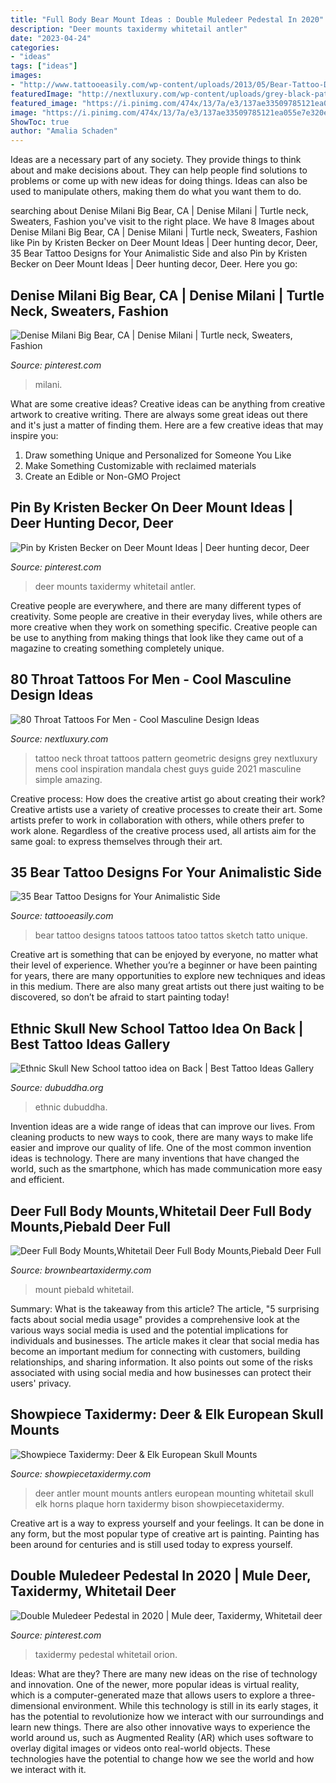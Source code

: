 ```yaml
---
title: "Full Body Bear Mount Ideas : Double Muledeer Pedestal In 2020"
description: "Deer mounts taxidermy whitetail antler"
date: "2023-04-24"
categories:
- "ideas"
tags: ["ideas"]
images:
- "http://www.tattooeasily.com/wp-content/uploads/2013/05/Bear-Tattoo-Design-31.jpg"
featuredImage: "http://nextluxury.com/wp-content/uploads/grey-black-pattern-tattoo-throat-for-guys.jpg"
featured_image: "https://i.pinimg.com/474x/13/7a/e3/137ae33509785121ea055e7e320e4f7e--milani-sexy-women.jpg"
image: "https://i.pinimg.com/474x/13/7a/e3/137ae33509785121ea055e7e320e4f7e--milani-sexy-women.jpg"
ShowToc: true
author: "Amalia Schaden"
---
```



Ideas are a necessary part of any society. They provide things to think about and make decisions about. They can help people find solutions to problems or come up with new ideas for doing things. Ideas can also be used to manipulate others, making them do what you want them to do.

	

		
searching about Denise Milani Big Bear, CA | Denise Milani | Turtle neck, Sweaters, Fashion you've visit to the right place. We have 8 Images about Denise Milani Big Bear, CA | Denise Milani | Turtle neck, Sweaters, Fashion like Pin by Kristen Becker on Deer Mount Ideas | Deer hunting decor, Deer, 35 Bear Tattoo Designs for Your Animalistic Side and also Pin by Kristen Becker on Deer Mount Ideas | Deer hunting decor, Deer. Here you go:
		
    
## Denise Milani Big Bear, CA | Denise Milani | Turtle Neck, Sweaters, Fashion

<img loading=lazy src="https://i.pinimg.com/474x/13/7a/e3/137ae33509785121ea055e7e320e4f7e--milani-sexy-women.jpg" onerror="this.onerror=null;this.src='https://tse4.mm.bing.net/th?id=OIP.wWwe1WgENolJxmn3pyShEAAAAA&amp;pid=15.1';" alt="Denise Milani Big Bear, CA | Denise Milani | Turtle neck, Sweaters, Fashion">

_Source: pinterest.com_

>milani. 

	

What are some creative ideas?
Creative ideas can be anything from creative artwork to creative writing. There are always some great ideas out there and it's just a matter of finding them. Here are a few creative ideas that may inspire you:
1. Draw something Unique and Personalized for Someone You Like
2. Make Something Customizable with reclaimed materials
3. Create an Edible or Non-GMO Project

    
## Pin By Kristen Becker On Deer Mount Ideas | Deer Hunting Decor, Deer

<img loading=lazy src="https://i.pinimg.com/736x/35/12/a9/3512a9b6c1bf3db2c7799b1d013e8a89.jpg" onerror="this.onerror=null;this.src='https://tse2.mm.bing.net/th?id=OIP.iWyZf9w9EPARYH7Qg_VRoQHaJ4&amp;pid=15.1';" alt="Pin by Kristen Becker on Deer Mount Ideas | Deer hunting decor, Deer">

_Source: pinterest.com_

>deer mounts taxidermy whitetail antler. 

	

Creative people are everywhere, and there are many different types of creativity. Some people are creative in their everyday lives, while others are more creative when they work on something specific. Creative people can be use to anything from making things that look like they came out of a magazine to creating something completely unique.

    
## 80 Throat Tattoos For Men - Cool Masculine Design Ideas

<img loading=lazy src="http://nextluxury.com/wp-content/uploads/grey-black-pattern-tattoo-throat-for-guys.jpg" onerror="this.onerror=null;this.src='https://tse4.mm.bing.net/th?id=OIP.mdkl8aAtvr1AURe4Mgd2MAHaHY&amp;pid=15.1';" alt="80 Throat Tattoos For Men - Cool Masculine Design Ideas">

_Source: nextluxury.com_

>tattoo neck throat tattoos pattern geometric designs grey nextluxury mens cool inspiration mandala chest guys guide 2021 masculine simple amazing. 

	

Creative process: How does the creative artist go about creating their work?
Creative artists use a variety of creative processes to create their art. Some artists prefer to work in collaboration with others, while others prefer to work alone. Regardless of the creative process used, all artists aim for the same goal: to express themselves through their art.

    
## 35 Bear Tattoo Designs For Your Animalistic Side

<img loading=lazy src="http://www.tattooeasily.com/wp-content/uploads/2013/05/Bear-Tattoo-Design-31.jpg" onerror="this.onerror=null;this.src='https://tse3.mm.bing.net/th?id=OIP.0Ya4TjP7EtdbOE7052_d9wHaLC&amp;pid=15.1';" alt="35 Bear Tattoo Designs for Your Animalistic Side">

_Source: tattooeasily.com_

>bear tattoo designs tatoos tattoos tatoo tattos sketch tatto unique. 

	

Creative art is something that can be enjoyed by everyone, no matter what their level of experience. Whether you’re a beginner or have been painting for years, there are many opportunities to explore new techniques and ideas in this medium. There are also many great artists out there just waiting to be discovered, so don’t be afraid to start painting today!

    
## Ethnic Skull New School Tattoo Idea On Back | Best Tattoo Ideas Gallery

<img loading=lazy src="https://www.dubuddha.org/wp-content/uploads/2015/02/Ethnic-Scull-New-School-tattoo-idea-on-Back.jpg" onerror="this.onerror=null;this.src='https://tse3.mm.bing.net/th?id=OIP.W06-na-v6MUNAg_YDRVz1AHaLH&amp;pid=15.1';" alt="Ethnic Skull New School tattoo idea on Back | Best Tattoo Ideas Gallery">

_Source: dubuddha.org_

>ethnic dubuddha. 

	

Invention ideas are a wide range of ideas that can improve our lives. From cleaning products to new ways to cook, there are many ways to make life easier and improve our quality of life. One of the most common invention ideas is technology. There are many inventions that have changed the world, such as the smartphone, which has made communication more easy and efficient.

    
## Deer Full Body Mounts,Whitetail Deer Full Body Mounts,Piebald Deer Full

<img loading=lazy src="http://www.brownbeartaxidermy.com/Deer-Full-Body-Mount/Pie-Bald-Deer-Full-Body-Mount.jpg" onerror="this.onerror=null;this.src='https://tse4.mm.bing.net/th?id=OIP.apKRJng-fnHMgX7-lHNTdgHaFK&amp;pid=15.1';" alt="Deer Full Body Mounts,Whitetail Deer Full Body Mounts,Piebald Deer Full">

_Source: brownbeartaxidermy.com_

>mount piebald whitetail. 

	

Summary: What is the takeaway from this article?
The article, "5 surprising facts about social media usage" provides a comprehensive look at the various ways social media is used and the potential implications for individuals and businesses. The article makes it clear that social media has become an important medium for connecting with customers, building relationships, and sharing information. It also points out some of the risks associated with using social media and how businesses can protect their users' privacy.

    
## Showpiece Taxidermy: Deer &amp; Elk European Skull Mounts

<img loading=lazy src="https://www.showpiecetaxidermy.com/wp-content/uploads/2015/08/20120118-whitetail-deer-antler-mount.jpg" onerror="this.onerror=null;this.src='https://tse2.mm.bing.net/th?id=OIP.DOKWdXmw9jU75Ds7oHJ7OAHaJ4&amp;pid=15.1';" alt="Showpiece Taxidermy: Deer &amp; Elk European Skull Mounts">

_Source: showpiecetaxidermy.com_

>deer antler mount mounts antlers european mounting whitetail skull elk horns plaque horn taxidermy bison showpiecetaxidermy. 

	

Creative art is a way to express yourself and your feelings. It can be done in any form, but the most popular type of creative art is painting. Painting has been around for centuries and is still used today to express yourself.

    
## Double Muledeer Pedestal In 2020 | Mule Deer, Taxidermy, Whitetail Deer

<img loading=lazy src="https://i.pinimg.com/736x/cb/e4/d3/cbe4d3c9ff13b46c98f01afb602a3fca.jpg" onerror="this.onerror=null;this.src='https://tse4.mm.bing.net/th?id=OIP.dVASBKlwhN21F9EvXThggAHaJ8&amp;pid=15.1';" alt="Double Muledeer Pedestal in 2020 | Mule deer, Taxidermy, Whitetail deer">

_Source: pinterest.com_

>taxidermy pedestal whitetail orion. 

	

Ideas: What are they?
There are many new ideas on the rise of technology and innovation. One of the newer, more popular ideas is virtual reality, which is a computer-generated maze that allows users to explore a three-dimensional environment. While this technology is still in its early stages, it has the potential to revolutionize how we interact with our surroundings and learn new things. There are also other innovative ways to experience the world around us, such as Augmented Reality (AR) which uses software to overlay digital images or videos onto real-world objects. These technologies have the potential to change how we see the world and how we interact with it.

